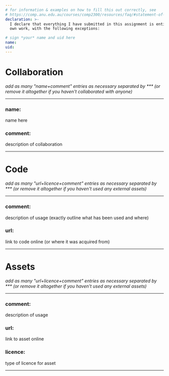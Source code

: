 ```yaml
---
# for information & examples on how to fill this out correctly, see
# https://comp.anu.edu.au/courses/comp2300/resources/faq/#statement-of-originality
declaration: >-
  I declare that everything I have submitted in this assignment is entirely my
  own work, with the following exceptions:

# sign *your* name and uid here
name: 
uid: 
---
```


# Collaboration
*add as many "name+comment" entries as necessary separated by *** (or remove it altogether if you haven't collaborated with anyone)*

***
### name: 
name here

### comment: 
description of collaboration
***


# Code
*add as many "url+licence+comment" entries as necessary separated by *** (or remove it altogether if you haven't used any external assets)*
***
### comment: 
description of usage (exactly outline what has been used and where)
### url: 
link to code online (or where it was acquired from)
***


# Assets
*add as many "url+licence+comment" entries as necessary separated by *** (or remove it altogether if you haven't used any external assets)*
***
### comment: 
description of usage
### url: 
link to asset online
### licence: 
type of licence for asset
***